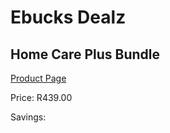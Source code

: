 
# Ebucks Dealz
## Home Care Plus Bundle
[Product Page](https://www.ebucks.com/web/shop/productSelected.do?prodId=1186056227&catId=909917204)

Price: R439.00

Savings: 


	